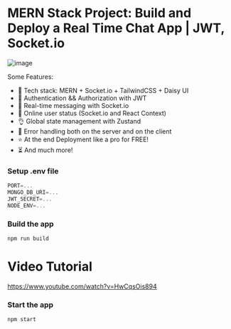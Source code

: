 # MERN Stack Project: Build and Deploy a Real Time Chat App | JWT, Socket.io

![image](https://github.com/ree-boot/Chat-App-Mern/assets/95701406/11a297c9-5159-4de0-8fa0-1f5fad774fe3)


Some Features:

-   🌟 Tech stack: MERN + Socket.io + TailwindCSS + Daisy UI
-   🎃 Authentication && Authorization with JWT
-   👾 Real-time messaging with Socket.io
-   🚀 Online user status (Socket.io and React Context)
-   👌 Global state management with Zustand
-   🐞 Error handling both on the server and on the client
-   ⭐ At the end Deployment like a pro for FREE!
-   ⏳ And much more!

### Setup .env file

```js
PORT=...
MONGO_DB_URI=...
JWT_SECRET=...
NODE_ENV=...
```

### Build the app

```shell
npm run build
```

# Video Tutorial
https://www.youtube.com/watch?v=HwCqsOis894

### Start the app

```shell
npm start
```
